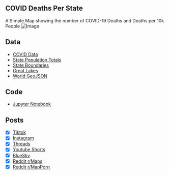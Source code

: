 ## COVID Deaths Per State
A Simple Map showing the number of COVID-19 Deaths and Deaths per 10k People
![Image](https://drive.google.com/uc?export=view&id=100EJVY1bTvCyJrWvK-uQeGZ_ZGDS5YV1)

## Data
* [COVID Data](https://coronavirus.jhu.edu/region)
* [State Population Totals](https://www.census.gov/data/tables/time-series/demo/popest/2020s-state-total.html)
* [State Boundaries](https://www.census.gov/geographies/mapping-files/time-series/geo/carto-boundary-file.html)
* [Great Lakes](https://usicecenter.gov/Products/GreatLakesData)
* [World GeoJSON](https://public.opendatasoft.com/explore/dataset/world-administrative-boundaries/export/?flg=en-us)

## Code
* [Jupyter Notebook](FormatData.ipynb)

## Posts
- [x] [Tiktok](https://www.tiktok.com/@vinemapper/video/7446265252196519214)
- [x] [Instagram](https://www.instagram.com/p/DDfHC9kPbKQ/)
- [x] [Threads](https://www.threads.net/@vinemapper/post/DDfHD_OvsoV)
- [x] [Youtube Shorts](https://youtube.com/shorts/Uoj76iRnGf4)
- [x] [BlueSky](https://bsky.app/profile/vinemapper.bsky.social/post/3ld4qz2deuc2v)
- [x] [Reddit r/Maps](https://www.reddit.com/r/Maps/comments/1hcpqs4/covid_deaths_per_state/)
- [x] [Reddit r/MapPorn](https://www.reddit.com/r/MapPorn/comments/1hcpqea/covid_deaths_per_state/)
